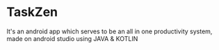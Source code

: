 # TaskZen
 It's an android app which serves to be an all in one productivity system, made on android studio using JAVA & KOTLIN
